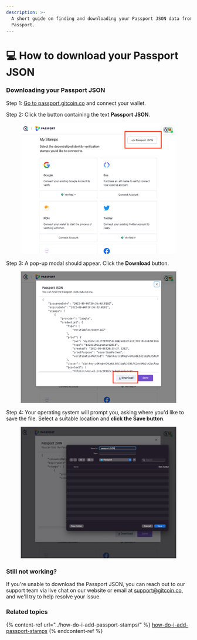 ```yaml
---
description: >-
  A short guide on finding and downloading your Passport JSON data from Gitcoin
  Passport.
---
```


# 💻 How to download your Passport JSON

### Downloading your Passport JSON

Step 1: [Go to passport.gitcoin.co](https://passport.gitcoin.co/) and connect your wallet.

Step 2: Click the button containing the text **Passport JSON**.

<figure><img src="../../.gitbook/assets/json-one.png" alt=""><figcaption></figcaption></figure>

Step 3: A pop-up modal should appear. Click the **Download** button.

<figure><img src="../../.gitbook/assets/downloadjson.png" alt=""><figcaption></figcaption></figure>

Step 4: Your operating system will prompt you, asking where you'd like to save the file. Select a suitable location and **click the Save button**.

<figure><img src="../../.gitbook/assets/downloadjson-two.png" alt=""><figcaption></figcaption></figure>

### Still not working?

If you're unable to download the Passport JSON, you can reach out to our support team via live chat on our website or email at [support@gitcoin.co](mailto:support@gitcoin.co), and we'll try to help resolve your issue.

### Related topics

{% content-ref url="../how-do-i-add-passport-stamps/" %}
[how-do-i-add-passport-stamps](../how-do-i-add-passport-stamps/)
{% endcontent-ref %}

